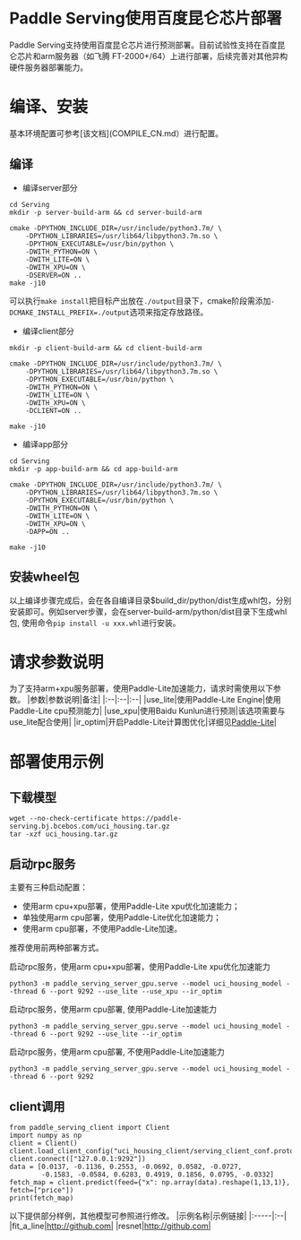 # Paddle Serving使用百度昆仑芯片部署
Paddle Serving支持使用百度昆仑芯片进行预测部署。目前试验性支持在百度昆仑芯片和arm服务器（如飞腾 FT-2000+/64）上进行部署，后续完善对其他异构硬件服务器部署能力。

# 编译、安装
基本环境配置可参考[该文档](COMPILE_CN.md）进行配置。
## 编译
* 编译server部分
```
cd Serving
mkdir -p server-build-arm && cd server-build-arm

cmake -DPYTHON_INCLUDE_DIR=/usr/include/python3.7m/ \
    -DPYTHON_LIBRARIES=/usr/lib64/libpython3.7m.so \
    -DPYTHON_EXECUTABLE=/usr/bin/python \
    -DWITH_PYTHON=ON \
    -DWITH_LITE=ON \
    -DWITH_XPU=ON \
    -DSERVER=ON ..
make -j10
```
可以执行`make install`把目标产出放在`./output`目录下，cmake阶段需添加`-DCMAKE_INSTALL_PREFIX=./output`选项来指定存放路径。
* 编译client部分
```
mkdir -p client-build-arm && cd client-build-arm

cmake -DPYTHON_INCLUDE_DIR=/usr/include/python3.7m/ \
    -DPYTHON_LIBRARIES=/usr/lib64/libpython3.7m.so \
    -DPYTHON_EXECUTABLE=/usr/bin/python \
    -DWITH_PYTHON=ON \
    -DWITH_LITE=ON \
    -DWITH_XPU=ON \
    -DCLIENT=ON ..

make -j10
```
* 编译app部分
```
cd Serving 
mkdir -p app-build-arm && cd app-build-arm

cmake -DPYTHON_INCLUDE_DIR=/usr/include/python3.7m/ \
    -DPYTHON_LIBRARIES=/usr/lib64/libpython3.7m.so \
    -DPYTHON_EXECUTABLE=/usr/bin/python \
    -DWITH_PYTHON=ON \
    -DWITH_LITE=ON \
    -DWITH_XPU=ON \
    -DAPP=ON ..

make -j10
```
## 安装wheel包
以上编译步骤完成后，会在各自编译目录$build_dir/python/dist生成whl包，分别安装即可。例如server步骤，会在server-build-arm/python/dist目录下生成whl包, 使用命令```pip install -u xxx.whl```进行安装。

# 请求参数说明
为了支持arm+xpu服务部署，使用Paddle-Lite加速能力，请求时需使用以下参数。
|参数|参数说明|备注|
|:--|:--|:--|
|use_lite|使用Paddle-Lite Engine|使用Paddle-Lite cpu预测能力|
|use_xpu|使用Baidu Kunlun进行预测|该选项需要与use_lite配合使用|
|ir_optim|开启Paddle-Lite计算图优化|详细见[Paddle-Lite](https://github.com/PaddlePaddle/Paddle-Lite)|
# 部署使用示例
## 下载模型
```
wget --no-check-certificate https://paddle-serving.bj.bcebos.com/uci_housing.tar.gz
tar -xzf uci_housing.tar.gz
```
## 启动rpc服务
主要有三种启动配置：
* 使用arm cpu+xpu部署，使用Paddle-Lite xpu优化加速能力；
* 单独使用arm cpu部署，使用Paddle-Lite优化加速能力；
* 使用arm cpu部署，不使用Paddle-Lite加速。
    
推荐使用前两种部署方式。

启动rpc服务，使用arm cpu+xpu部署，使用Paddle-Lite xpu优化加速能力
```
python3 -m paddle_serving_server_gpu.serve --model uci_housing_model --thread 6 --port 9292 --use_lite --use_xpu --ir_optim
```
启动rpc服务，使用arm cpu部署, 使用Paddle-Lite加速能力
```
python3 -m paddle_serving_server_gpu.serve --model uci_housing_model --thread 6 --port 9292 --use_lite --ir_optim
```
启动rpc服务，使用arm cpu部署, 不使用Paddle-Lite加速能力
```
python3 -m paddle_serving_server_gpu.serve --model uci_housing_model --thread 6 --port 9292
```
## client调用
```
from paddle_serving_client import Client
import numpy as np
client = Client()
client.load_client_config("uci_housing_client/serving_client_conf.prototxt")
client.connect(["127.0.0.1:9292"])
data = [0.0137, -0.1136, 0.2553, -0.0692, 0.0582, -0.0727,
        -0.1583, -0.0584, 0.6283, 0.4919, 0.1856, 0.0795, -0.0332]
fetch_map = client.predict(feed={"x": np.array(data).reshape(1,13,1)}, fetch=["price"])
print(fetch_map)
```
以下提供部分样例，其他模型可参照进行修改。
|示例名称|示例链接|
|:-----|:--|
|fit_a_line|http://github.com|
|resnet|http://github.com|
